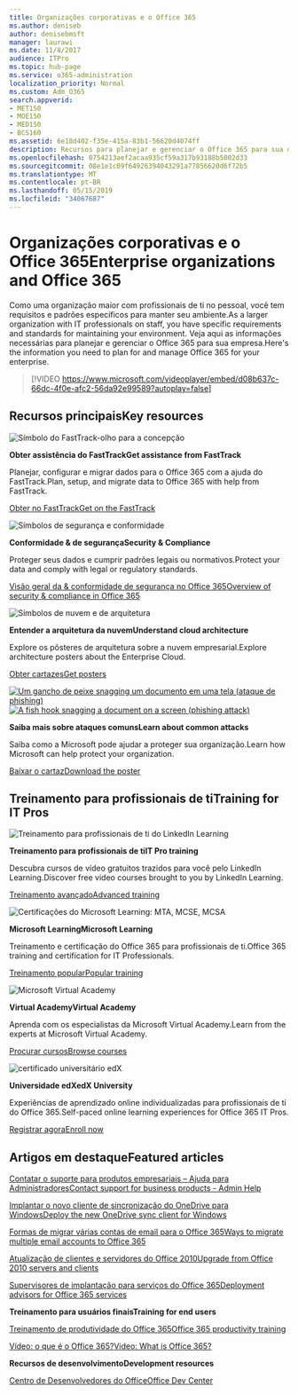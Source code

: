 ```yaml
---
title: Organizações corporativas e o Office 365
ms.author: deniseb
author: denisebmsft
manager: laurawi
ms.date: 11/8/2017
audience: ITPro
ms.topic: hub-page
ms.service: o365-administration
localization_priority: Normal
ms.custom: Adm_O365
search.appverid:
- MET150
- MOE150
- MED150
- BCS160
ms.assetid: 6e18d402-f35e-415a-83b1-56620d4074ff
description: Recursos para planejar e gerenciar o Office 365 para sua organização corporativa.
ms.openlocfilehash: 0754213aef2acaa935cf59a317b93188b5002d33
ms.sourcegitcommit: 08e1e1c09f64926394043291a77856620d6f72b5
ms.translationtype: MT
ms.contentlocale: pt-BR
ms.lasthandoff: 05/15/2019
ms.locfileid: "34067687"
---
```

# <a name="enterprise-organizations-and-office-365"></a><span data-ttu-id="1f040-103">Organizações corporativas e o Office 365</span><span class="sxs-lookup"><span data-stu-id="1f040-103">Enterprise organizations and Office 365</span></span>

<span data-ttu-id="1f040-104">Como uma organização maior com profissionais de ti no pessoal, você tem requisitos e padrões específicos para manter seu ambiente.</span><span class="sxs-lookup"><span data-stu-id="1f040-104">As a larger organization with IT professionals on staff, you have specific requirements and standards for maintaining your environment.</span></span> <span data-ttu-id="1f040-105">Veja aqui as informações necessárias para planejar e gerenciar o Office 365 para sua empresa.</span><span class="sxs-lookup"><span data-stu-id="1f040-105">Here's the information you need to plan for and manage Office 365 for your enterprise.</span></span>
  

> [!VIDEO https://www.microsoft.com/videoplayer/embed/d08b637c-66dc-4f0e-afc2-56da92e99589?autoplay=false]
  
## <a name="key-resources"></a><span data-ttu-id="1f040-106">Recursos principais</span><span class="sxs-lookup"><span data-stu-id="1f040-106">Key resources</span></span>

![Símbolo do FastTrack-olho para a concepção](media/263443cf-d8bd-460b-ac46-a08323551f3f.png)
  
 <span data-ttu-id="1f040-108">**Obter assistência do FastTrack**</span><span class="sxs-lookup"><span data-stu-id="1f040-108">**Get assistance from FastTrack**</span></span>
  
<span data-ttu-id="1f040-109">Planejar, configurar e migrar dados para o Office 365 com a ajuda do FastTrack.</span><span class="sxs-lookup"><span data-stu-id="1f040-109">Plan, setup, and migrate data to Office 365 with help from FastTrack.</span></span>
  
[<span data-ttu-id="1f040-110">Obter no FastTrack</span><span class="sxs-lookup"><span data-stu-id="1f040-110">Get on the FastTrack</span></span>](https://go.microsoft.com/fwlink/?linkid=238431)
  
![Símbolos de segurança e conformidade](media/f96c2cdf-d151-4f44-bb11-20bb7f366a21.png)
  
 <span data-ttu-id="1f040-112">**Conformidade &amp; de segurança**</span><span class="sxs-lookup"><span data-stu-id="1f040-112">**Security &amp; Compliance**</span></span>
  
<span data-ttu-id="1f040-113">Proteger seus dados e cumprir padrões legais ou normativos.</span><span class="sxs-lookup"><span data-stu-id="1f040-113">Protect your data and comply with legal or regulatory standards.</span></span>
  
[<span data-ttu-id="1f040-114">Visão geral da &amp; conformidade de segurança no Office 365</span><span class="sxs-lookup"><span data-stu-id="1f040-114">Overview of security &amp; compliance in Office 365</span></span>](https://support.office.com/article/dcb83b2c-ac66-4ced-925d-50eb9698a0b2)
  
![Símbolos de nuvem e de arquitetura](media/2850ac8d-4c99-4825-869e-83724c4ef54e.png)
  
 <span data-ttu-id="1f040-116">**Entender a arquitetura da nuvem**</span><span class="sxs-lookup"><span data-stu-id="1f040-116">**Understand cloud architecture**</span></span>
  
<span data-ttu-id="1f040-117">Explore os pôsteres de arquitetura sobre a nuvem empresarial.</span><span class="sxs-lookup"><span data-stu-id="1f040-117">Explore architecture posters about the Enterprise Cloud.</span></span>
  
[<span data-ttu-id="1f040-118">Obter cartazes</span><span class="sxs-lookup"><span data-stu-id="1f040-118">Get posters</span></span>](https://aka.ms/cloudarch)
  
<span data-ttu-id="1f040-119">[![Um gancho de peixe snagging um documento em uma tela (ataque de phishing)](media/dc32a996-623a-400c-9b7a-ed1b89a56948.png)](https://aka.ms/commonattacks)</span><span class="sxs-lookup"><span data-stu-id="1f040-119">[![A fish hook snagging a document on a screen (phishing attack)](media/dc32a996-623a-400c-9b7a-ed1b89a56948.png)](https://aka.ms/commonattacks)</span></span>
  
 <span data-ttu-id="1f040-120">**Saiba mais sobre ataques comuns**</span><span class="sxs-lookup"><span data-stu-id="1f040-120">**Learn about common attacks**</span></span>
  
<span data-ttu-id="1f040-121">Saiba como a Microsoft pode ajudar a proteger sua organização.</span><span class="sxs-lookup"><span data-stu-id="1f040-121">Learn how Microsoft can help protect your organization.</span></span>
  
[<span data-ttu-id="1f040-122">Baixar o cartaz</span><span class="sxs-lookup"><span data-stu-id="1f040-122">Download the poster</span></span>](https://aka.ms/commonattacks)
  
## <a name="training-for-it-pros"></a><span data-ttu-id="1f040-123">Treinamento para profissionais de ti</span><span class="sxs-lookup"><span data-stu-id="1f040-123">Training for IT Pros</span></span>

![Treinamento para profissionais de ti do LinkedIn Learning](media/b951eac7-9d99-42b5-86a3-3058a6445077.png)
  
 <span data-ttu-id="1f040-125">**Treinamento para profissionais de ti**</span><span class="sxs-lookup"><span data-stu-id="1f040-125">**IT Pro training**</span></span>
  
<span data-ttu-id="1f040-126">Descubra cursos de vídeo gratuitos trazidos para você pelo LinkedIn Learning.</span><span class="sxs-lookup"><span data-stu-id="1f040-126">Discover free video courses brought to you by LinkedIn Learning.</span></span>
  
[<span data-ttu-id="1f040-127">Treinamento avançado</span><span class="sxs-lookup"><span data-stu-id="1f040-127">Advanced training</span></span>](https://support.office.com/article/68cc9b95-0bdc-491e-a81f-ee70b3ec63c5.aspx)
  
![Certificações do Microsoft Learning: MTA, MCSE, MCSA](media/8eab3b6a-5aff-423c-9c57-fd078fdebca8.png)
  
 <span data-ttu-id="1f040-129">**Microsoft Learning**</span><span class="sxs-lookup"><span data-stu-id="1f040-129">**Microsoft Learning**</span></span>
  
<span data-ttu-id="1f040-130">Treinamento e certificação do Office 365 para profissionais de ti.</span><span class="sxs-lookup"><span data-stu-id="1f040-130">Office 365 training and certification for IT Professionals.</span></span>
  
[<span data-ttu-id="1f040-131">Treinamento popular</span><span class="sxs-lookup"><span data-stu-id="1f040-131">Popular training</span></span>](https://go.microsoft.com/fwlink/?linkid=826247)
  
![Microsoft Virtual Academy](media/1bced083-acd6-4705-9f22-22009166a5d7.png)
  
 <span data-ttu-id="1f040-133">**Virtual Academy**</span><span class="sxs-lookup"><span data-stu-id="1f040-133">**Virtual Academy**</span></span>
  
<span data-ttu-id="1f040-134">Aprenda com os especialistas da Microsoft Virtual Academy.</span><span class="sxs-lookup"><span data-stu-id="1f040-134">Learn from the experts at Microsoft Virtual Academy.</span></span>
  
[<span data-ttu-id="1f040-135">Procurar cursos</span><span class="sxs-lookup"><span data-stu-id="1f040-135">Browse courses</span></span>](https://go.microsoft.com/fwlink/?linkid=826248)
  
![certificado universitário edX](media/c52ff863-94fa-4d6e-b91f-f9057956a7b0.png)
  
 <span data-ttu-id="1f040-137">**Universidade edX**</span><span class="sxs-lookup"><span data-stu-id="1f040-137">**edX University**</span></span>
  
<span data-ttu-id="1f040-138">Experiências de aprendizado online individualizadas para profissionais de ti do Office 365.</span><span class="sxs-lookup"><span data-stu-id="1f040-138">Self-paced online learning experiences for Office 365 IT Pros.</span></span>
  
[<span data-ttu-id="1f040-139">Registrar agora</span><span class="sxs-lookup"><span data-stu-id="1f040-139">Enroll now</span></span>](https://go.microsoft.com/fwlink/?linkid=852994)
  
## <a name="featured-articles"></a><span data-ttu-id="1f040-140">Artigos em destaque</span><span class="sxs-lookup"><span data-stu-id="1f040-140">Featured articles</span></span>

[<span data-ttu-id="1f040-141">Contatar o suporte para produtos empresariais – Ajuda para Administradores</span><span class="sxs-lookup"><span data-stu-id="1f040-141">Contact support for business products - Admin Help</span></span>](https://support.office.com/article/32a17ca7-6fa0-4870-8a8d-e25ba4ccfd4b)
  
[<span data-ttu-id="1f040-142">Implantar o novo cliente de sincronização do OneDrive para Windows</span><span class="sxs-lookup"><span data-stu-id="1f040-142">Deploy the new OneDrive sync client for Windows</span></span>](https://support.office.com/article/3f3a511c-30c6-404a-98bf-76f95c519668)
  
[<span data-ttu-id="1f040-143">Formas de migrar várias contas de email para o Office 365</span><span class="sxs-lookup"><span data-stu-id="1f040-143">Ways to migrate multiple email accounts to Office 365</span></span>](https://support.office.com/article/0a4913fe-60fb-498f-9155-a86516418842)
  
[<span data-ttu-id="1f040-144">Atualização de clientes e servidores do Office 2010</span><span class="sxs-lookup"><span data-stu-id="1f040-144">Upgrade from Office 2010 servers and clients</span></span>](upgrade-from-office-2010-servers-and-products.md)
  
[<span data-ttu-id="1f040-145">Supervisores de implantação para serviços do Office 365</span><span class="sxs-lookup"><span data-stu-id="1f040-145">Deployment advisors for Office 365 services</span></span>](deployment-advisors-for-office-365.md)
  
 <span data-ttu-id="1f040-146">**Treinamento para usuários finais**</span><span class="sxs-lookup"><span data-stu-id="1f040-146">**Training for end users**</span></span>
  
[<span data-ttu-id="1f040-147">Treinamento de produtividade do Office 365</span><span class="sxs-lookup"><span data-stu-id="1f040-147">Office 365 productivity training</span></span>](https://support.office.com/article/af07cb6b-980d-4f33-8599-322582767408)
  
[<span data-ttu-id="1f040-148">Vídeo: o que é o Office 365?</span><span class="sxs-lookup"><span data-stu-id="1f040-148">Video: What is Office 365?</span></span>](https://support.office.com/article/847caf12-2589-452c-8aca-1c009797678b)
  
 <span data-ttu-id="1f040-149">**Recursos de desenvolvimento**</span><span class="sxs-lookup"><span data-stu-id="1f040-149">**Development resources**</span></span>
  
[<span data-ttu-id="1f040-150">Centro de Desenvolvedores do Office</span><span class="sxs-lookup"><span data-stu-id="1f040-150">Office Dev Center</span></span>](https://go.microsoft.com/fwlink/?linkid=615418)
  

